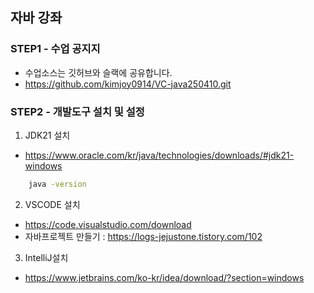 ## 자바 강좌

### STEP1 - 수업 공지지
- 수업소스는 깃허브와 슬랙에 공유합니다.
- https://github.com/kimjoy0914/VC-java250410.git


### STEP2 - 개발도구 설치 및 설정
1. JDK21 설치
* https://www.oracle.com/kr/java/technologies/downloads/#jdk21-windows   
```sh
    java -version
```

2. VSCODE 설치
* https://code.visualstudio.com/download
* 자바프로젝트 만들기 : https://logs-jejustone.tistory.com/102


3. IntelliJ설치
* https://www.jetbrains.com/ko-kr/idea/download/?section=windows

